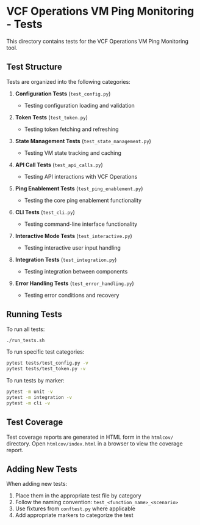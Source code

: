 # VCF Operations VM Ping Monitoring - Tests

This directory contains tests for the VCF Operations VM Ping Monitoring tool.

## Test Structure

Tests are organized into the following categories:

1. **Configuration Tests** (`test_config.py`)
   - Testing configuration loading and validation

2. **Token Tests** (`test_token.py`)
   - Testing token fetching and refreshing

3. **State Management Tests** (`test_state_management.py`)
   - Testing VM state tracking and caching

4. **API Call Tests** (`test_api_calls.py`)
   - Testing API interactions with VCF Operations

5. **Ping Enablement Tests** (`test_ping_enablement.py`)
   - Testing the core ping enablement functionality

6. **CLI Tests** (`test_cli.py`)
   - Testing command-line interface functionality

7. **Interactive Mode Tests** (`test_interactive.py`)
   - Testing interactive user input handling

8. **Integration Tests** (`test_integration.py`)
   - Testing integration between components

9. **Error Handling Tests** (`test_error_handling.py`)
   - Testing error conditions and recovery

## Running Tests

To run all tests:

```bash
./run_tests.sh
```

To run specific test categories:

```bash
pytest tests/test_config.py -v
pytest tests/test_token.py -v
```

To run tests by marker:

```bash
pytest -m unit -v
pytest -m integration -v
pytest -m cli -v
```

## Test Coverage

Test coverage reports are generated in HTML form in the `htmlcov/` directory.
Open `htmlcov/index.html` in a browser to view the coverage report.

## Adding New Tests

When adding new tests:

1. Place them in the appropriate test file by category
2. Follow the naming convention: `test_<function_name>_<scenario>`
3. Use fixtures from `conftest.py` where applicable
4. Add appropriate markers to categorize the test
